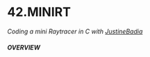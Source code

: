 # 42.MINIRT
*Coding a mini Raytracer in C with [JustineBadia](https://github.com/justinebadia)*

#### *OVERVIEW*
